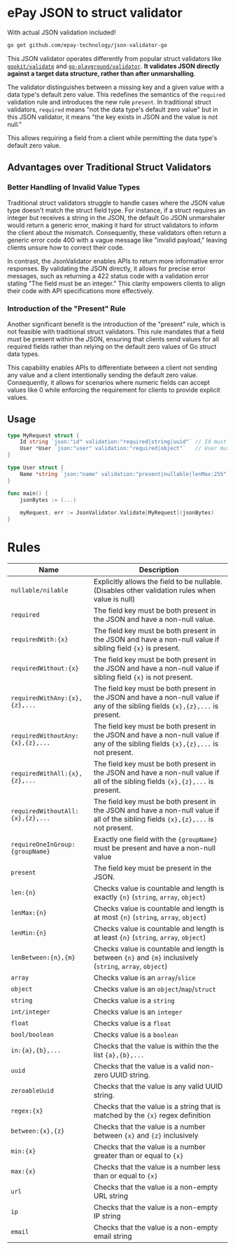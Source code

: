 # ePay JSON to struct validator
With actual JSON validation included!

```bash
go get github.com/epay-technology/json-validator-go
```

This JSON validator operates differently from popular struct validators like [`gookit/validate`](https://github.com/gookit/validate) and [`go-playground/validator`](https://github.com/go-playground/validator). 
**It validates JSON directly against a target data structure, rather than after unmarshalling**.

The validator distinguishes between a missing key and a given value with a data type's default zero value. 
This redefines the semantics of the `required` validation rule and introduces the new rule `present`. 
In traditional struct validators, `required` means "not the data type's default zero value" 
but in this JSON validator, it means "the key exists in JSON and the value is not null."

This allows requiring a field from a client while permitting the data type's default zero value.

## Advantages over Traditional Struct Validators
### Better Handling of Invalid Value Types
Traditional struct validators struggle to handle cases where the JSON value type doesn't match the struct field type. 
For instance, if a struct requires an integer but receives a string in the JSON, the default Go JSON unmarshaler would return a generic error, making it hard for struct validators to inform the client about the mismatch. 
Consequently, these validators often return a generic error code 400 with a vague message like "invalid payload," leaving clients unsure how to correct their code.

In contrast, the JsonValidator enables APIs to return more informative error responses. 
By validating the JSON directly, it allows for precise error messages, such as returning a 422 status code with a validation error stating "The field must be an integer." 
This clarity empowers clients to align their code with API specifications more effectively.

### Introduction of the "Present" Rule
Another significant benefit is the introduction of the "present" rule, which is not feasible with traditional struct validators. 
This rule mandates that a field must be present within the JSON, ensuring that clients send values for all required fields rather than relying on the default zero values of Go struct data types.

This capability enables APIs to differentiate between a client not sending any value and a client intentionally sending the default zero value. 
Consequently, it allows for scenarios where numeric fields can accept values like 0 while enforcing the requirement for clients to provide explicit values.

## Usage
```go
type MyRequest struct {
    Id string `json:"id" validation:"required|string|uuid"` // Id must be present with non-null uuid string
    User *User `json:"user" validation:"required|object"`   // User must be present with non-null object value
}

type User struct {
    Name *string `json:"name" validation:"present|nullable|lenMax:255"` // Name must be present, but can be null or a string with a maximum length of 255 chars
}

func main() {
    jsonBytes := (...)
    
    myRequest, err := JsonValidator.Validate[MyRequest](jsonBytes)
}
```

# Rules
| Name                             | Description                                                                                                                         |
|----------------------------------|-------------------------------------------------------------------------------------------------------------------------------------|
| `nullable/nilable`               | Explicitly allows the field to be nullable. <br/>(Disables other validation rules when value is null)                               |
| `required`                       | The field key must be both present in the JSON and have a non-null value.                                                           |
| `requiredWith:{x}`               | The field key must be both present in the JSON and have a non-null value if sibling field `{x}` is present.                         |
| `requiredWithout:{x}`            | The field key must be both present in the JSON and have a non-null value if sibling field `{x}` is not present.                     |
| `requiredWithAny:{x},{z},...`    | The field key must be both present in the JSON and have a non-null value if any of the sibling fields `{x},{z},...` is present.     |
| `requiredWithoutAny:{x},{z},...` | The field key must be both present in the JSON and have a non-null value if any of the sibling fields `{x},{z},...` is not present. |
| `requiredWithAll:{x},{z},...`    | The field key must be both present in the JSON and have a non-null value if all of the sibling fields `{x},{z},...` is present.     |
| `requiredWithoutAll:{x},{z},...` | The field key must be both present in the JSON and have a non-null value if all of the sibling fields `{x},{z},...` is not present. |
| `requireOneInGroup:{groupName}`  | Exactly one field with the `{groupName}` must be present and have a non-null value                                                  |
| `present`                        | The field key must be present in the JSON.                                                                                          |
| `len:{n}`                        | Checks value is countable and length is exactly `{n}` (`string`, `array`, `object`)                                                 |
| `lenMax:{n}`                     | Checks value is countable and length is at most `{n}` (`string`, `array`, `object`)                                                 |
| `lenMin:{n}`                     | Checks value is countable and length is at least `{n}` (`string`, `array`, `object`)                                                |
| `lenBetween:{n},{m}`             | Checks value is countable and length is between `{n}` and `{m}` inclusively (`string`, `array`, `object`)                           |
| `array`                          | Checks value is an `array`/`slice`                                                                                                  |
| `object`                         | Checks value is an `object`/`map`/`struct`                                                                                          |
| `string`                         | Checks value is a `string`                                                                                                          |
| `int/integer`                    | Checks value is an `integer`                                                                                                        |
| `float`                          | Checks value is a `float`                                                                                                           |
| `bool/boolean`                   | Checks value is a `boolean`                                                                                                         |
| `in:{a},{b},...`                 | Checks that the value is within the the list `{a},{b},...`                                                                          |
| `uuid`                           | Checks that the value is a valid non-zero UUID string.                                                                              |
| `zeroableUuid`                   | Checks that the value is any valid UUID string.                                                                                     |
| `regex:{x}`                      | Checks that the value is a string that is matched by the `{x}` regex definition                                                     |
| `between:{x},{z}`                | Checks that the value is a number between `{x}` and `{z}` inclusively                                                               |
| `min:{x}`                        | Checks that the value is a number greater than or equal to `{x}`                                                                    |
| `max:{x}`                        | Checks that the value is a number less than or equal to `{x}`                                                                       |
| `url`                            | Checks that the value is a non-empty URL string                                                                                     |
| `ip`                             | Checks that the value is a non-empty IP string                                                                                      |
| `email`                          | Checks that the value is a non-empty email string                                                                                   |
